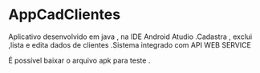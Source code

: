 # AppCadClientes
Aplicativo desenvolvido em java , na IDE Android Atudio .Cadastra , exclui ,lista e edita dados de clientes .Sistema integrado com API WEB SERVICE

É possível baixar o arquivo apk para teste .
